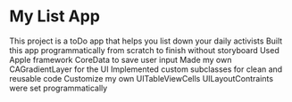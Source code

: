 # My List App
 This project is a toDo app that helps you list down your daily activists
 Built this app programmatically from scratch to finish without storyboard
 Used Apple framework CoreData to save user input
 Made my own CAGradientLayer for the UI
 Implemented custom subclasses for clean and reusable code
 Customize my own UITableViewCells
 UILayoutContraints were set programmatically

